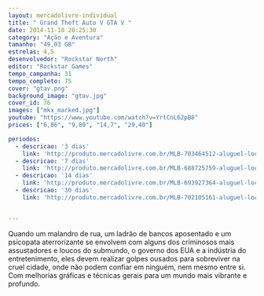 ```yaml
---
layout: mercadolivre-individual
title: " Grand Theft Auto V GTA V "
date: 2014-11-18 20:25:30
category: "Ação e Aventura"
tamanho: "49,03 GB"
estrelas: 4,5
desenvolvedor: "Rockstar North"
editor: "Rockstar Games"
tempo_campanha: 31
tempo_completo: 75
cover: "gtav.png"
background_image: "gtav.jpg"
cover_id: 76
images: ["mkx_marked.jpg"]
youtube: "https://www.youtube.com/watch?v=YrtCnL62pB8"
prices: ["6,86", "9,80", "14,7", "29,40"]

periodos:
  - descricao: '3 dias'
    link: 'http://produto.mercadolivre.com.br/MLB-703464512-aluguel-locaco-de-jogos-4-dias-xbox-one-midia-digital-_JM'
  - descricao: '7 dias'
    link: 'http://produto.mercadolivre.com.br/MLB-688725759-aluguel-locaco-de-jogos-xbox-one-midia-digital-_JM'
  - descricao: '14 dias'
    link: 'http://produto.mercadolivre.com.br/MLB-693927364-aluguel-locaco-de-jogos-xbox-one-midia-digital-_JM'
  - descricao: '30 dias'
    link: 'http://produto.mercadolivre.com.br/MLB-702105161-aluguel-locaco-de-jogos-xbox-one-midia-digital-_JM'


---
```


Quando um malandro de rua, um ladrão de bancos aposentado e um psicopata aterrorizante se envolvem com alguns dos criminosos mais assustadores e loucos do submundo, o governo dos EUA e a indústria do entretenimento, eles devem realizar golpes ousados para sobreviver na cruel cidade, onde não podem confiar em ninguém, nem mesmo entre si. Com melhorias gráficas e técnicas gerais para um mundo mais vibrante e profundo.
